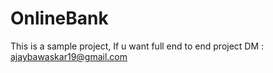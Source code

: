 # OnlineBank
This is a sample project, If u want full end to end project DM : ajaybawaskar19@gmail.com
